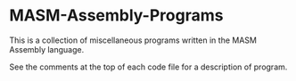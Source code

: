 # MASM-Assembly-Programs

This is a collection of miscellaneous programs written in the MASM Assembly language.

See the comments at the top of each code file for a description of program.
